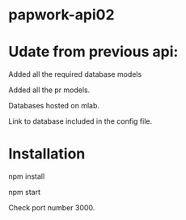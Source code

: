 # papwork-api02

# Udate from previous api: 

Added all the required database models

Added all the pr models.

Databases hosted on mlab.

Link to database included in the config file. 

# Installation

npm install

npm start 

Check port number 3000.

